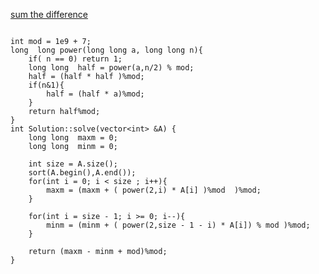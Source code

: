 [sum the difference](https://www.scaler.com/academy/mentee-dashboard/class/34522/assignment/problems/453/?navref=cl_pb_nv_tb)


```

int mod = 1e9 + 7;
long  long power(long long a, long long n){
    if( n == 0) return 1;
    long long  half = power(a,n/2) % mod;
    half = (half * half )%mod;
    if(n&1){
        half = (half * a)%mod;
    }
    return half%mod;
}
int Solution::solve(vector<int> &A) {
    long long  maxm = 0;
    long long  minm = 0;

    int size = A.size();
    sort(A.begin(),A.end());
    for(int i = 0; i < size ; i++){
        maxm = (maxm + ( power(2,i) * A[i] )%mod  )%mod;
    }

    for(int i = size - 1; i >= 0; i--){
        minm = (minm + ( power(2,size - 1 - i) * A[i]) % mod )%mod;
    }

    return (maxm - minm + mod)%mod;
}




```
